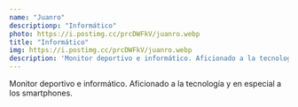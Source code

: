 ```yaml
---
name: "Juanro"
descriptionp: "Informático"
photo: https://i.postimg.cc/prcDWFkV/juanro.webp
title: "Informático"
img: https://i.postimg.cc/prcDWFkV/juanro.webp
description: 'Monitor deportivo e informático. Aficionado a la tecnología y en especial a los smartphones.'
---
```

Monitor deportivo e informático. Aficionado a la tecnología y en especial a los smartphones.
